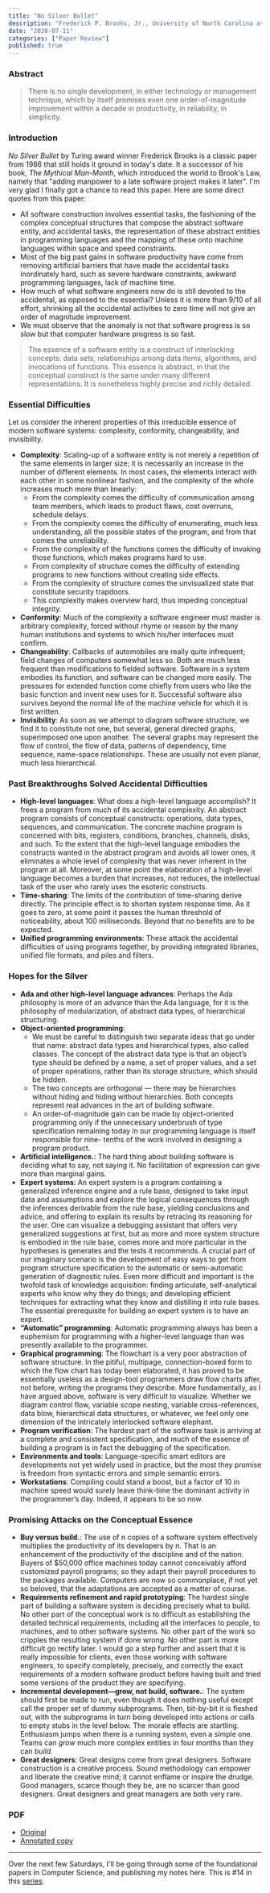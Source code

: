 ```yaml
---
title: "No Silver Bullet"
description: "Frederick P. Brooks, Jr., University of North Carolina at Chapel Hill"
date: "2020-07-11"
categories: ["Paper Review"]
published: true
---
```


### Abstract

> There is no single development, in either technology or management technique, which by itself promises even one order-of-magnitude improvement within a decade in productivity, in reliability, in simplicity.

### Introduction

_No Silver Bullet_ by Turing award winner Frederick Brooks is a classic paper from 1986 that still holds it ground in today's date. It a successor of his book, _The Mythical Man-Month_, which introduced the world to Brook's Law, namely that "adding manpower to a late software project makes it later". I'm very glad I finally got a chance to read this paper. Here are some direct quotes from this paper:

- All software construction involves essential tasks, the fashioning of the complex conceptual structures that compose the abstract software entity, and accidental tasks, the representation of these abstract entities in programming languages and the mapping of these onto machine languages within space and speed constraints.
- Most of the big past gains in software productivity have come from removing artificial barriers that have made the accidental tasks inordinately hard, such as severe hardware constraints, awkward programming languages, lack of machine time.
- How much of what software engineers now do is still devoted to the accidental, as opposed to the essential? Unless it is more than 9/10 of all effort, shrinking all the accidental activities to zero time will not give an order of magnitude improvement.
- We must observe that the anomaly is not that software progress is so slow but that computer hardware progress is so fast.

> The essence of a software entity is a construct of interlocking concepts: data sets, relationships among data items, algorithms, and invocations of functions. This essence is abstract, in that the conceptual construct is the same under many different representations. It is nonetheless highly precise and richly detailed.

### Essential Difficulties

Let us consider the inherent properties of this irreducible essence of modern software systems: complexity, conformity, changeability, and invisibility.

- **Complexity**: Scaling-up of a software entity is not merely a repetition of the same elements in larger size; it is necessarily an increase in the number of different elements. In most cases, the elements interact with each other in some nonlinear fashion, and the complexity of the whole increases much more than linearly:
  - From the complexity comes the difficulty of communication among team members, which leads to product flaws, cost overruns, schedule delays.
  - From the complexity comes the difficulty of enumerating, much less understanding, all the possible states of the program, and from that comes the unreliability.
  - From the complexity of the functions comes the difficulty of invoking those functions, which makes programs hard to use.
  - From complexity of structure comes the difficulty of extending programs to new functions without creating side effects.
  - From the complexity of structure comes the unvisualized state that constitute security trapdoors.
  - This complexity makes overview hard, thus impeding conceptual integrity.
- **Conformity**: Much of the complexity a software engineer must master is arbitrary complexity, forced without rhyme or reason by the many human institutions and systems to which his/her interfaces must confirm.
- **Changeability**: Callbacks of automobiles are really quite infrequent; field changes of computers somewhat less so. Both are much less frequent than modifications to fielded software. Software in a system embodies its function, and software can be changed more easily. The pressures for extended function come chiefly from users who like the basic function and invent new uses for it. Successful software also survives beyond the normal life of the machine vehicle for which it is first written.
- **Invisibility**: As soon as we attempt to diagram software structure, we find it to constitute not one, but several, general directed graphs, superimposed one upon another. The several graphs may represent the flow of control, the flow of data, patterns of dependency, time sequence, name-space relationships. These are usually not even planar, much less hierarchical.

### Past Breakthroughs Solved Accidental Difficulties

- **High-level languages**: What does a high-level language accomplish? It frees a program from much of its accidental complexity. An abstract program consists of conceptual constructs: operations, data types, sequences, and communication. The concrete machine program is concerned with bits, registers, conditions, branches, channels, disks, and such. To the extent that the high-level language embodies the constructs wanted in the abstract program and avoids all lower ones, it eliminates a whole level of complexity that was never inherent in the program at all. Moreover, at some point the elaboration of a high-level language becomes a burden that increases, not reduces, the intellectual task of the user who rarely uses the esoteric constructs.
- **Time-sharing**: The limits of the contribution of time-sharing derive directly. The principle effect is to shorten system response time. As it goes to zero, at some point it passes the human threshold of noticeability, about 100 milliseconds. Beyond that no benefits are to be expected.
- **Unified programming environments**: These attack the accidental difficulties of using programs together, by providing integrated libraries, unified file formats, and piles and filters.

### Hopes for the Silver

- **Ada and other high-level language advances**: Perhaps the Ada philosophy is more of an advance than the Ada language, for it is the philosophy of modularization, of abstract data types, of hierarchical structuring.
- **Object-oriented programming**:
  - We must be careful to distinguish two separate ideas that go under that name: abstract data types and hierarchical types, also called classes. The concept of the abstract data type is that an object’s type should be defined by a name, a set of proper values, and a set of proper operations, rather than its storage structure, which should be hidden.
  - The two concepts are orthogonal — there may be hierarchies without hiding and hiding without hierarchies. Both concepts represent real advances in the art of building software.
  - An order-of-magnitude gain can be made by object-oriented programming only if the unnecessary underbrush of type specification remaining today in our programming language is itself responsible for nine- tenths of the work involved in designing a program product.
- **Artificial intelligence.**: The hard thing about building software is deciding what to say, not saying it. No facilitation of expression can give more than marginal gains.
- **Expert systems**: An expert system is a program containing a generalized inference engine and a rule base, designed to take input data and assumptions and explore the logical consequences through the inferences derivable from the rule base, yielding conclusions and advice, and offering to explain its results by retracing its reasoning for the user. One can visualize a debugging assistant that offers very generalized suggestions at first, but as more and more system structure is embodied in the rule base, comes more and more particular in the hypotheses is generates and the tests it recommends. A crucial part of our imaginary scenario is the development of easy ways to get from program structure specification to the automatic or semi-automatic generation of diagnostic rules. Even more difficult and important is the twofold task of knowledge acquisition: finding articulate, self-analytical experts who know why they do things; and developing efficient techniques for extracting what they know and distilling it into rule bases. The essential prerequisite for building an expert system is to have an expert.
- **“Automatic” programming**: Automatic programming always has been a euphemism for programming with a higher-level language than was presently available to the programmer.
- **Graphical programming**: The flowchart is a very poor abstraction of software structure. In the pitiful, multipage, connection-boxed form to which the flow chart has today been elaborated, it has proved to be essentially useless as a design-tool programmers draw flow charts after, not before, writing the programs they describe. More fundamentally, as I have argued above, software is very difficult to visualize. Whether we diagram control flow, variable scope nesting, variable cross-references, data blow, hierarchical data structures, or whatever, we feel only one dimension of the intricately interlocked software elephant.
- **Program verification**: The hardest part of the software task is arriving at a complete and consistent specification, and much of the essence of building a program is in fact the debugging of the specification.
- **Environments and tools**: Language-specific smart editors are developments not yet widely used in practice, but the most they promise is freedom from syntactic errors and simple semantic errors.
- **Workstations**: Compiling could stand a boost, but a factor of 10 in machine speed would surely leave think-time the dominant activity in the programmer’s day. Indeed, it appears to be so now.

### Promising Attacks on the Conceptual Essence

- **Buy versus build.**: The use of n copies of a software system effectively multiplies the productivity of its developers by n. That is an enhancement of the productivity of the discipline and of the nation. Buyers of \$50,000 office machines today cannot conceivably afford customized payroll programs; so they adapt their payroll procedures to the packages available. Computers are now so commonplace, if not yet so beloved, that the adaptations are accepted as a matter of course.
- **Requirements refinement and rapid prototyping**: The hardest single part of building a software system is deciding precisely what to build. No other part of the conceptual work is to difficult as establishing the detailed technical requirements, including all the interfaces to people, to machines, and to other software systems. No other part of the work so cripples the resulting system if done wrong. No other part is more difficult go rectify later. I would go a step further and assert that it is really impossible for clients, even those working with software engineers, to specify completely, precisely, and correctly the exact requirements of a modern software product before having built and tried some versions of the product they are specifying.
- **Incremental development—grow, not build, software.**: The system should first be made to run, even though it does nothing useful except call the proper set of dummy subprograms. Then, bit-by-bit it is fleshed out, with the subprograms in turn being developed into actions or calls to empty stubs in the level below. The morale effects are startling. Enthusiasm jumps when there is a running system, even a simple one. Teams can _grow_ much more complex entities in four months than they can _build_.
- **Great designers**: Great designs come from great designers. Software construction is a creative process. Sound methodology can empower and liberate the creative mind; it cannot enflame or inspire the drudge. Good managers, scarce though they be, are no scarcer than good designers. Great designers and great managers are both very rare.

### PDF

- [Original](https://s3.amazonaws.com/systemsandpapers/papers/Frederick_Brooks_87-No_Silver_Bullet_Essence_and_Accidents_of_Software_Engineering.pdf)
- [Annotated copy](/assets/blog/no-silver-bullet/no-silver-bullet-annotated.pdf)

---

Over the next few Saturdays, I'll be going through some of the foundational papers in Computer Science, and publishing my notes here. This is #14 in this [series](https://anantjain.dev/#paper-reviews).
